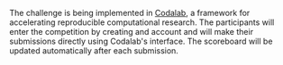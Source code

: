 The challenge is being implemented in [Codalab](http://codalab.org/), a framework for accelerating reproducible computational research. The participants will enter the competition by creating and account and will make their submissions directly using Codalab's interface. The scoreboard will be updated automatically after each submission.  